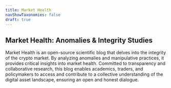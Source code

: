 ```yaml
---
title: Market Health
navShowTaxonomies: false 
draft: true
---
```


## Market Health: Anomalies & Integrity Studies

Market Health is an open-source scientific blog that delves into the integrity of the crypto market. By analyzing anomalies and manipulative practices, it provides critical insights into market health. Committed to transparency and collaborative research, this blog enables academics, traders, and policymakers to access and contribute to a collective understanding of the digital asset landscape, ensuring an open and honest dialogue.
